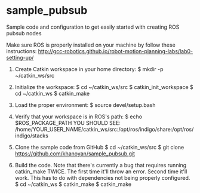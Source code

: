 # sample_pubsub
Sample code and configuration to get easily started with creating ROS pubsub nodes

Make sure ROS is properly installed on your machine by follow these instructions:
http://gcc-robotics.github.io/robot-motion-planning-labs/lab0-setting-up/

1. Create Catkin workspace in your home directory:
  $ mkdir -p ~/catkin_ws/src

2. Initialize the workspace:
  $ cd ~/catkin_ws/src
  $ catkin_init_workspace
  $ cd ~/catkin_ws
  $ catkin_make

3. Load the proper environment:
  $ source devel/setup.bash

4. Verify that your workspace is in ROS's path:
  $ echo $ROS_PACKAGE_PATH
  YOU SHOULD SEE: /home/YOUR_USER_NAME/catkin_ws/src:/opt/ros/indigo/share:/opt/ros/indigo/stacks

5. Clone the sample code from GitHub
  $ cd ~/catkin_ws/src
  $ git clone https://github.com/khanoyan/sample_pubsub.git

6. Build the code. Note that there's currently a bug that requires running
   catkin_make TWICE. The first time it'll throw an error. Second time it'll
   work. This has to do with dependencies not being properly configured.
  $ cd ~/catkin_ws
  $ catkin_make
  $ catkin_make
